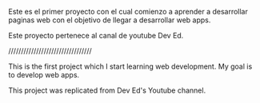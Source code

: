 Este es el primer proyecto con el cual comienzo a aprender a desarrollar paginas web con el objetivo de llegar a desarrollar web apps.

Este proyecto pertenece al canal de youtube Dev Ed.

/////////////////////////////////

This is the first project which I start learning web development. My goal is to develop web apps.

This project was replicated from Dev Ed's Youtube channel.
